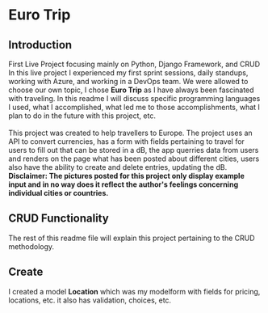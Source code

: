 # Euro Trip

## Introduction
First Live Project focusing mainly on Python, Django Framework, and CRUD 
In this live project I experienced my first sprint sessions, daily standups, working with Azure, and working in a DevOps team. 
We were allowed to choose our own topic, I chose **Euro Trip** as I have always been fascinated with traveling. In this readme
I will discuss specific programming languages I used, what I accomplished, what led me to those accomplishments, what I plan to 
do in the future with this project, etc.
<br><br>
This project was created to help travellers to Europe. The project uses an API to convert currencies, has a form with fields pertaining to travel for users to fill 
out that can be stored in a dB, the app querries data from users and renders on the page what has been posted about different cities, users also have the ability
to create and delete entries, updating the dB. <br>
**Disclaimer: The pictures posted for this project only display example input and in no way does it reflect the author's feelings concerning individual cities or countries.**

## CRUD Functionality
The rest of this readme file will explain this project pertaining to the CRUD methodology.

## Create
I created a model **Location** which was my modelform with fields for pricing, locations, etc. it also has validation, choices, etc. 
 


